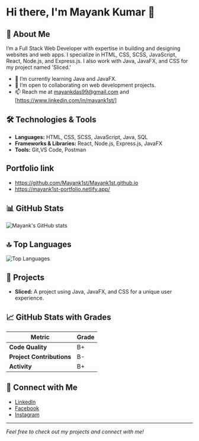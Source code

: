 # Hi there, I'm Mayank Kumar 👋

## 🚀 About Me
I’m a Full Stack Web Developer with expertise in building and designing websites and web apps. I specialize in HTML, CSS, SCSS, JavaScript, React, Node.js, and Express.js. I also work with Java, JavaFX, and CSS for my project named 'Sliced.'

- 🌱 I’m currently learning Java and JavaFX.
- 💼 I’m open to collaborating on web development projects.
- 📫 Reach me at [mayankdas99@gmail.com](mailto:mayankdas99@gmail.com) and [https://www.linkedin.com/in/mayank1st/]

## 🛠️ Technologies & Tools
- **Languages:** HTML, CSS, SCSS, JavaScript, Java, SQL
- **Frameworks & Libraries:** React, Node.js, Express.js, JavaFX
- **Tools:** Git,VS Code, Postman

## Portfolio link
- https://github.com/Mayank1st/Mayank1st.github.io
- https://mayank1st-portfolio.netlify.app/

## 📊 GitHub Stats

![Mayank's GitHub stats](https://github-readme-stats.vercel.app/api?username=Mayank1st&show_icons=true&hide_title=true&hide=prs&count_private=true&include_all_commits=true&theme=dark)

## 🔝 Top Languages

![Top Languages](https://github-readme-stats.vercel.app/api/top-langs/?username=Mayank1st&theme=dark&layout=compact)

## 🧩 Projects
- **Sliced:** A project using Java, JavaFX, and CSS for a unique user experience.

## 📈 GitHub Stats with Grades

| Metric                   | Grade  |
|--------------------------|--------|
| **Code Quality**         | B+     |
| **Project Contributions**| B-     |
| **Activity**             | B+     |

## 📢 Connect with Me
- [LinkedIn](https://www.linkedin.com/in/mayank1st/)
- [Facebook](https://www.facebook.com/mayankdas01/)
- [Instagram](https://www.instagram.com/mayank1st/)

---

*Feel free to check out my projects and connect with me!*
